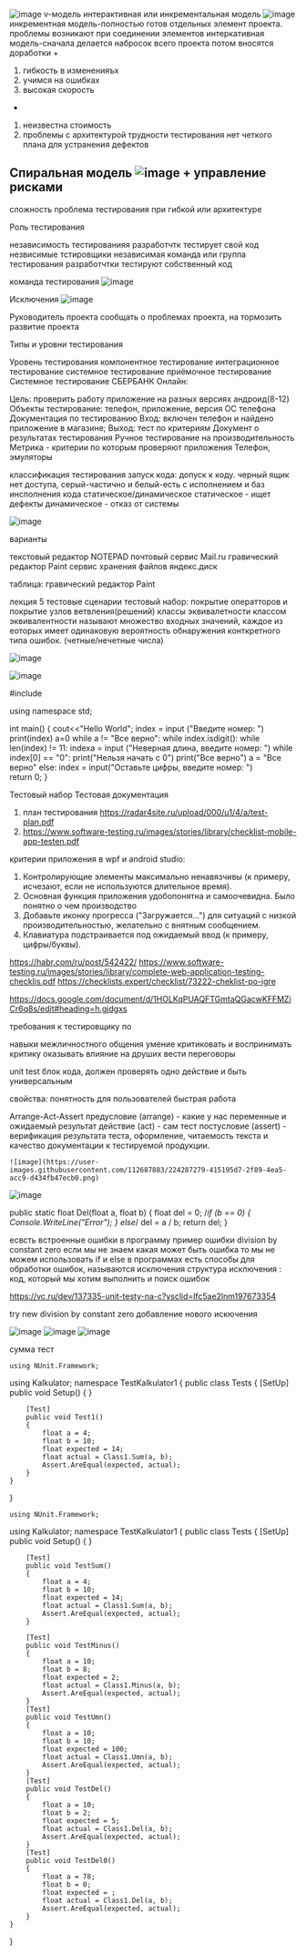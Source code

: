 ![image](https://user-images.githubusercontent.com/112687883/213662119-2bf57f64-8ad8-4509-a493-edb9df3e519d.png)
v-модель
интерактивная или инкрементальная модель
![image](https://user-images.githubusercontent.com/112687883/213662490-d0c1c454-cb6f-4279-966c-0444f81ecef7.png)
инкрементная модель-полностью готов отдельных элемент проекта. проблемы возникают при соединении элементов
интеркативная модель-сначала делается набросок всего проекта
потом вносятся доработки
+
1. гибкость в измененияъх
2. учимся на ошибках
3. высокая скорость
-
1. неизвестна стоимость
2. проблемы с архитектурой
трудности тестирования
нет четкого плана для устранения дефектов

Спиральная модель
![image](https://user-images.githubusercontent.com/112687883/213664568-f99a919b-ae6e-40cd-95d0-38e324cb9673.png)
+
управление рисками
-
сложность
проблема тестирования при гибкой или архитектуре

Роль тестирования

независимость тестированияя
разработчтк тестирует свой код
незвисимые тстировщики
независимая команда или группа тестирования
разработчтки тестируют собственный код

команда тестирования
![image](https://user-images.githubusercontent.com/112687883/213667223-d9246700-bca0-43bc-91ec-cb03ec179fb2.png)



Исключения
![image](https://user-images.githubusercontent.com/112687883/229086781-88e8e5df-e5e1-4264-ad30-d32baf8b3acd.png)

Руководитель проекта
сообщать о проблемах проекта, на тормозить развитие проекта




Типы и уровни тестирования

Уровень тестирования
компонентное тестирование
интеграционное тестирование
системное тестирование
приёмочное тестирование
Системное тестирование СБЕРБАНК Онлайн:

Цель: проверить работу приложение на разных версиях андроид(8-12)
Объекты тестирование: телефон, приложение, версия ОС телефона
Документация по тестированию
Вход: включен телефон и найдено приложение в магазине; Выход: тест по критериям
Документ о результатах тестирования
Ручное тестирование на производительность
Метрика - критерии по которым проверяют приложения
Телефон, эмуляторы



классификация тестирования
запуск кода: допуск к коду. 
черный ящик нет доступа, серый-частично и белый-есть
с исполнением и баз инсполнения кода
статическое/динамическое
статическое - ищет дефекты
динамическое - отказ от системы

![image](https://user-images.githubusercontent.com/112687883/215058251-ec4499de-1d1b-42eb-8556-d5d719eb8b0f.png)

варианты

текстовый редактор NOTEPAD
почтовый сервис Mail.ru
гравический редактор Paint
сервис хранения файлов яндекс.диск


таблица:
гравический редактор Paint


лекция 5
тестовые сценарии
тестовый набор: покрытие оператторов и покрытие узлов ветвления(решений)
классы эквивалетности
классом эквивалентности называют множество входных значений, каждое из еоторых имеет одинаковую вероятность обнаружения конткретного типа ошибок. (четные/нечетные числа)

![image](https://user-images.githubusercontent.com/112687883/219609323-9f9f36bf-35ab-46e6-bc1d-846e2253822a.png)


![image](https://user-images.githubusercontent.com/112687883/219617641-022a4aeb-7d1e-42af-9ac5-edd8125be0a9.png)

#include <iostream>

using namespace std;

int main()
{
    cout<<"Hello World";
index = input ("Введите номер: ")
print(index)
a=0
while a != "Все верно":
    while index.isdigit():
        while len(index) != 11:
            indexa = input ("Неверная длина, введите номер: ")
            while index[0] == "0":
                print("Нельзя начать с 0")
        print("Все верно")
        a = "Все верно"
    else:
        index = input("Оставьте цифры, введите номер: ")  
    return 0;
}

Тестовый набор
Тестовая документация
1. план тестирования
https://radar4site.ru/upload/000/u1/4/a/test-plan.pdf
2. https://www.software-testing.ru/images/stories/library/checklist-mobile-app-testen.pdf

критерии приложения  в wpf и android studio:
1. Контролирующие элементы максимально
ненавязчивы (к примеру, исчезают, если не
используются длительное время).
2. Основная функция приложения удобопонятна и
самоочевидна. Было понятно о чем производство
3. Добавьте иконку прогресса ("Загружается…")
для ситуаций с низкой производительностью,
желательно с внятным сообщением.
4. Клавиатура подстраивается под ожидаемый
ввод (к примеру, цифры/буквы).

https://habr.com/ru/post/542422/
https://www.software-testing.ru/images/stories/library/complete-web-application-testing-checklis.pdf
https://checklists.expert/checklist/73222-cheklist-po-igre


https://docs.google.com/document/d/1HOLKqPUAQFTGmtaQGacwKFFMZiCr6q8s/edit#heading=h.gjdgxs



требования к тестировщику по

навыки межличностного общения
умение критиковать и воспринимать критику
оказывать влияние на друших 
вести переговоры


unit test
блок кода, должен проверять одно действие и быть универсальным

свойства:
понятность для пользователей
быстрая работа

Arrange-Act-Assert
предусловие (arrange) - какие у нас переменные и ожидаемый результат
действие (act) - сам тест
постусловие (assert) - верификация результата теста, оформление, читаемость текста и качество документации к тестируемой продукции.


    ![image](https://user-images.githubusercontent.com/112687883/224287279-415195d7-2f89-4ea5-acc9-d434fb47ecb0.png)

![image](https://user-images.githubusercontent.com/112687883/229086961-50048c3d-1a8e-4ace-8744-df6aeeaf1110.png)

public static float Del(float a, float b)
        {
            float del = 0;
            /*if (b == 0)
            {
                Console.WriteLine("Error");
            }
            else*/
            del = a / b;
            return del;
        }

есвсть встроенные ошибки в программу
    пример ошибки
    division by constant zero
    если мы не знаем какая может быть ошибка
    то мы не можем использовать if и else
     в программах есть способы для обработки ошибок, называются исключения
    структура исключения : код, который мы хотим выполнить и поиск ошибок
    
https://vc.ru/dev/137335-unit-testy-na-c?ysclid=lfc5ae2lnm197673354


try new division by constant zero добавление нового искючения

![image](https://user-images.githubusercontent.com/112687883/230592008-628441ea-b9d6-4d73-a2c1-ed8fa72994c2.png)
![image](https://user-images.githubusercontent.com/112687883/230592092-999f2b30-f462-434c-977c-74a214b98dc8.png)
![image](https://user-images.githubusercontent.com/112687883/230592133-314cc7d9-89a8-4d0b-bb2f-c9b4edb38369.png)


    
  сумма тест
    
    using NUnit.Framework;
using Kalkulator;
namespace TestKalkulator1
{
    public class Tests
    {
        [SetUp]
        public void Setup()
        {
        }

        [Test]
        public void Test1()
        {
            float a = 4;
            float b = 10;
            float expected = 14;
            float actual = Class1.Sum(a, b);
            Assert.AreEqual(expected, actual);
        }
    }
}
    
    
    using NUnit.Framework;
using Kalkulator;
namespace TestKalkulator1
{
    public class Tests
    {
        [SetUp]
        public void Setup()
        {
        }

        [Test]
        public void TestSum()
        {
            float a = 4;
            float b = 10;
            float expected = 14;
            float actual = Class1.Sum(a, b);
            Assert.AreEqual(expected, actual);
        }

        [Test]
        public void TestMinus()
        {
            float a = 10;
            float b = 8;
            float expected = 2;
            float actual = Class1.Minus(a, b);
            Assert.AreEqual(expected, actual);
        }
        [Test]
        public void TestUmn()
        {
            float a = 10;
            float b = 10;
            float expected = 100;
            float actual = Class1.Umn(a, b);
            Assert.AreEqual(expected, actual);
        }
        [Test]
        public void TestDel()
        {
            float a = 10;
            float b = 2;
            float expected = 5;
            float actual = Class1.Del(a, b);
            Assert.AreEqual(expected, actual);
        }
        [Test]
        public void TestDel0()
        {
            float a = 78;
            float b = 0;
            float expected = ;
            float actual = Class1.Del(a, b);
            Assert.AreEqual(expected, actual);
        }
    }
}


    








